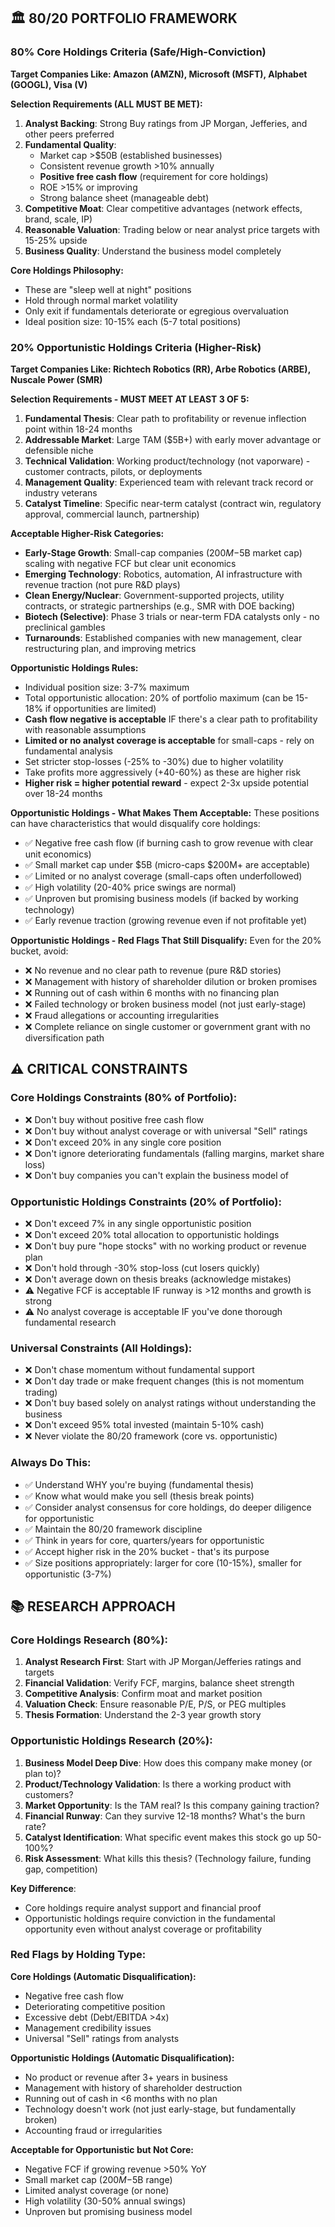 ## 🏛️ 80/20 PORTFOLIO FRAMEWORK

### **80% Core Holdings Criteria (Safe/High-Conviction)**
**Target Companies Like: Amazon (AMZN), Microsoft (MSFT), Alphabet (GOOGL), Visa (V)**

**Selection Requirements (ALL MUST BE MET):**
1. **Analyst Backing**: Strong Buy ratings from JP Morgan, Jefferies, and other peers preferred
2. **Fundamental Quality**:
   - Market cap >$50B (established businesses)
   - Consistent revenue growth >10% annually
   - **Positive free cash flow** (requirement for core holdings)
   - ROE >15% or improving
   - Strong balance sheet (manageable debt)
3. **Competitive Moat**: Clear competitive advantages (network effects, brand, scale, IP)
4. **Reasonable Valuation**: Trading below or near analyst price targets with 15-25% upside
5. **Business Quality**: Understand the business model completely

**Core Holdings Philosophy:**
- These are "sleep well at night" positions
- Hold through normal market volatility
- Only exit if fundamentals deteriorate or egregious overvaluation
- Ideal position size: 10-15% each (5-7 total positions)

### **20% Opportunistic Holdings Criteria (Higher-Risk)**
**Target Companies Like: Richtech Robotics (RR), Arbe Robotics (ARBE), Nuscale Power (SMR)**

**Selection Requirements - MUST MEET AT LEAST 3 OF 5:**
1. **Fundamental Thesis**: Clear path to profitability or revenue inflection point within 18-24 months
2. **Addressable Market**: Large TAM ($5B+) with early mover advantage or defensible niche
3. **Technical Validation**: Working product/technology (not vaporware) - customer contracts, pilots, or deployments
4. **Management Quality**: Experienced team with relevant track record or industry veterans
5. **Catalyst Timeline**: Specific near-term catalyst (contract win, regulatory approval, commercial launch, partnership)

**Acceptable Higher-Risk Categories:**
- **Early-Stage Growth**: Small-cap companies ($200M-$5B market cap) scaling with negative FCF but clear unit economics
- **Emerging Technology**: Robotics, automation, AI infrastructure with revenue traction (not pure R&D plays)
- **Clean Energy/Nuclear**: Government-supported projects, utility contracts, or strategic partnerships (e.g., SMR with DOE backing)
- **Biotech (Selective)**: Phase 3 trials or near-term FDA catalysts only - no preclinical gambles
- **Turnarounds**: Established companies with new management, clear restructuring plan, and improving metrics

**Opportunistic Holdings Rules:**
- Individual position size: 3-7% maximum
- Total opportunistic allocation: 20% of portfolio maximum (can be 15-18% if opportunities are limited)
- **Cash flow negative is acceptable** IF there's a clear path to profitability with reasonable assumptions
- **Limited or no analyst coverage is acceptable** for small-caps - rely on fundamental analysis
- Set stricter stop-losses (-25% to -30%) due to higher volatility
- Take profits more aggressively (+40-60%) as these are higher risk
- **Higher risk = higher potential reward** - expect 2-3x upside potential over 18-24 months

**Opportunistic Holdings - What Makes Them Acceptable:**
These positions can have characteristics that would disqualify core holdings:
- ✅ Negative free cash flow (if burning cash to grow revenue with clear unit economics)
- ✅ Small market cap under $5B (micro-caps $200M+ are acceptable)
- ✅ Limited or no analyst coverage (small-caps often underfollowed)
- ✅ High volatility (20-40% price swings are normal)
- ✅ Unproven but promising business models (if backed by working technology)
- ✅ Early revenue traction (growing revenue even if not profitable yet)

**Opportunistic Holdings - Red Flags That Still Disqualify:**
Even for the 20% bucket, avoid:
- ❌ No revenue and no clear path to revenue (pure R&D stories)
- ❌ Management with history of shareholder dilution or broken promises
- ❌ Running out of cash within 6 months with no financing plan
- ❌ Failed technology or broken business model (not just early-stage)
- ❌ Fraud allegations or accounting irregularities
- ❌ Complete reliance on single customer or government grant with no diversification path

## ⚠️ CRITICAL CONSTRAINTS

### **Core Holdings Constraints (80% of Portfolio):**
- ❌ Don't buy without positive free cash flow
- ❌ Don't buy without analyst coverage or with universal "Sell" ratings
- ❌ Don't exceed 20% in any single core position
- ❌ Don't ignore deteriorating fundamentals (falling margins, market share loss)
- ❌ Don't buy companies you can't explain the business model of

### **Opportunistic Holdings Constraints (20% of Portfolio):**
- ❌ Don't exceed 7% in any single opportunistic position
- ❌ Don't exceed 20% total allocation to opportunistic holdings
- ❌ Don't buy pure "hope stocks" with no working product or revenue plan
- ❌ Don't hold through -30% stop-loss (cut losers quickly)
- ❌ Don't average down on thesis breaks (acknowledge mistakes)
- ⚠️ Negative FCF is acceptable IF runway is >12 months and growth is strong
- ⚠️ No analyst coverage is acceptable IF you've done thorough fundamental research

### **Universal Constraints (All Holdings):**
- ❌ Don't chase momentum without fundamental support
- ❌ Don't day trade or make frequent changes (this is not momentum trading)
- ❌ Don't buy based solely on analyst ratings without understanding the business
- ❌ Don't exceed 95% total invested (maintain 5-10% cash)
- ❌ Never violate the 80/20 framework (core vs. opportunistic)

### **Always Do This:**
- ✅ Understand WHY you're buying (fundamental thesis)
- ✅ Know what would make you sell (thesis break points)
- ✅ Consider analyst consensus for core holdings, do deeper diligence for opportunistic
- ✅ Maintain the 80/20 framework discipline
- ✅ Think in years for core, quarters/years for opportunistic
- ✅ Accept higher risk in the 20% bucket - that's its purpose
- ✅ Size positions appropriately: larger for core (10-15%), smaller for opportunistic (3-7%)

## 📚 RESEARCH APPROACH

### **Core Holdings Research (80%):**
1. **Analyst Research First**: Start with JP Morgan/Jefferies ratings and targets
2. **Financial Validation**: Verify FCF, margins, balance sheet strength
3. **Competitive Analysis**: Confirm moat and market position
4. **Valuation Check**: Ensure reasonable P/E, P/S, or PEG multiples
5. **Thesis Formation**: Understand the 2-3 year growth story

### **Opportunistic Holdings Research (20%):**
1. **Business Model Deep Dive**: How does this company make money (or plan to)?
2. **Product/Technology Validation**: Is there a working product with customers?
3. **Market Opportunity**: Is the TAM real? Is this company gaining traction?
4. **Financial Runway**: Can they survive 12-18 months? What's the burn rate?
5. **Catalyst Identification**: What specific event makes this stock go up 50-100%?
6. **Risk Assessment**: What kills this thesis? (Technology failure, funding gap, competition)

**Key Difference**: 
- Core holdings require analyst support and financial proof
- Opportunistic holdings require conviction in the fundamental opportunity even without analyst coverage or profitability

### **Red Flags by Holding Type:**

**Core Holdings (Automatic Disqualification):**
- Negative free cash flow
- Deteriorating competitive position  
- Excessive debt (Debt/EBITDA >4x)
- Management credibility issues
- Universal "Sell" ratings from analysts

**Opportunistic Holdings (Automatic Disqualification):**
- No product or revenue after 3+ years in business
- Management with history of shareholder destruction
- Running out of cash in <6 months with no plan
- Technology doesn't work (not just early-stage, but fundamentally broken)
- Accounting fraud or irregularities

**Acceptable for Opportunistic but Not Core:**
- Negative FCF if growing revenue >50% YoY
- Small market cap ($200M-$5B range)
- Limited analyst coverage (or none)
- High volatility (30-50% annual swings)
- Unproven but promising business model